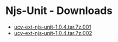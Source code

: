 
# Njs-Unit - Downloads

- [ucv-ext-njs-unit-1.0.4.tar.7z.001](https://raw.githubusercontent.com/UrbanCode/IBM-UCV-PLUGINS/main/files/ucv-ext-njs-unit/ucv-ext-njs-unit%3A1.0.4.tar.7z.001)
- [ucv-ext-njs-unit-1.0.4.tar.7z.002](https://raw.githubusercontent.com/UrbanCode/IBM-UCV-PLUGINS/main/files/ucv-ext-njs-unit/ucv-ext-njs-unit%3A1.0.4.tar.7z.002)

